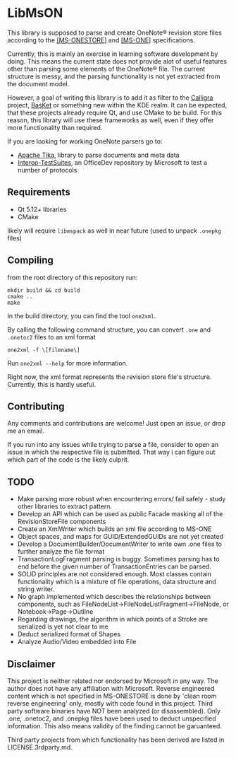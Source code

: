 # LibMsON

This library is supposed to parse and create OneNote&reg; revision store files according to the [[MS-ONESTORE]](https://docs.microsoft.com/en-us/openspecs/office_file_formats/ms-onestore/ae670cd2-4b38-4b24-82d1-87cfb2cc3725) and [[MS-ONE]](https://docs.microsoft.com/en-us/openspecs/office_file_formats/ms-one/73d22548-a613-4350-8c23-07d15576be50) specifications. 

Currently, this is mainly an exercise in learning software development by doing. This means the current state does not provide alot of useful features other than parsing some elements of the OneNote&reg;  file. The current structure is messy, and the parsing functionality is not yet extracted from the document model. 

However, a goal of writing this library is to add it as filter to the [Calligra](https://invent.kde.org/office/calligra) project, [BasKet](https://invent.kde.org/utilities/basket) or something new within the KDE realm.
It can be expected, that these projects already require Qt, and use CMake to be build. For this reason, this library will use these frameworks as well, even if they offer more functionality than required.

If you are looking for working OneNote parsers go to:
* [Apache Tika](https://tika.apache.org/), library to parse documents and meta data
* [Interop-TestSuites](https://github.com/OfficeDev/Interop-TestSuites), an OfficeDev repository by Microsoft to test a number of protocols

## Requirements

* Qt 5.12+ libraries
* CMake

likely will require `libmspack` as well in near future (used to unpack `.onepkg` files)

## Compiling

from the root directory of this repository run:
```
mkdir build && cd build
cmake ..
make
```

In the build directory, you can find the tool `one2xml`.

By calling the following command structure, you can convert `.one` and `.onetoc2` files to an xml format
```
one2xml -f \[filename\]
```

Run `one2xml --help` for more information.

Right now, the xml format represents the revision store file's structure. Currently, this is hardly useful.


## Contributing
Any comments and contributions are welcome! Just open an issue, or drop me an email.

If you run into any issues while trying to parse a file, consider to open an issue in which the respective file is submitted. That way i can figure out which part of the code is the likely culprit.


## TODO

* Make parsing more robust when encountering errors/ fail safely - study other libraries to extract pattern.
* Develop an API which can be used as public Facade masking all of the RevisionStoreFile components
* Create an XmlWriter which builds an xml file according to MS-ONE
* Object spaces, and maps for GUID/ExtendedGUIDs are not yet created
* Develop a DocumentBuilder/DocumentWriter to write own .one files to further analyze the file format
* TransactionLogFragment parsing is buggy. Sometimes parsing has to end before the given number of TransactionEntries can be parsed.
* SOLID principles are not considered enough. Most classes contain functionality which is a mixture of file operations, data structure and string writer.
* No graph implemented which describes the relationships between components, such as FileNodeList->FileNodeListFragment->FileNode, or Notebook->Page->Outline
* Regarding drawings, the algorithm in which points of a Stroke are serialized is yet not clear to me
* Deduct serialized format of Shapes
* Analyze Audio/Video embedded into File


## Disclaimer

This project is neither related nor endorsed by Microsoft in any way. The author does not have any affiliation with Microsoft. Reverse engineered content which is not specified in MS-ONESTORE is done by 'clean room reverse engineering' only, mostly with code found in this project. Third party software binaries have NOT been analyzed (or disassembled). Only .one, .onetoc2, and .onepkg files have been used to deduct unspecified information. This also means validity of the finding cannot be garuanteed.

Third party projects from which functionality has been derived are listed in LICENSE.3rdparty.md.
